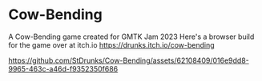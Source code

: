# Cow-Bending
A Cow-Bending game created for GMTK Jam 2023
Here's a browser build for the game over at itch.io
https://drunks.itch.io/cow-bending

https://github.com/StDrunks/Cow-Bending/assets/62108409/016e9dd8-9965-463c-a46d-f9352350f686

